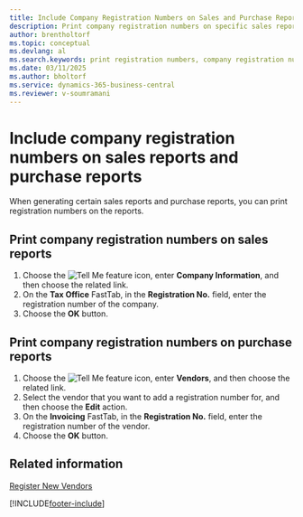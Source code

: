 ```yaml
---
title: Include Company Registration Numbers on Sales and Purchase Reports
description: Print company registration numbers on specific sales reports and purchase reports.
author: brentholtorf
ms.topic: conceptual
ms.devlang: al
ms.search.keywords: print registration numbers, company registration numbers, registration numbers, sales reports, purchase reports, German version
ms.date: 03/11/2025
ms.author: bholtorf
ms.service: dynamics-365-business-central
ms.reviewer: v-soumramani
---
```


# Include company registration numbers on sales reports and purchase reports

When generating certain sales reports and purchase reports, you can print registration numbers on the reports.  

## Print company registration numbers on sales reports  

1. Choose the ![Tell Me feature](../../media/ui-search/search_small.png "Tell me what you want to do") icon, enter **Company Information**, and then choose the related link.  
1. On the **Tax Office** FastTab, in the **Registration No.** field, enter the registration number of the company.  
1. Choose the **OK** button.  

## Print company registration numbers on purchase reports  

1. Choose the ![Tell Me feature](../../media/ui-search/search_small.png "Tell me what you want to do") icon, enter **Vendors**, and then choose the related link.  
1. Select the vendor that you want to add a registration number for, and then choose the **Edit** action.  
1. On the **Invoicing** FastTab, in the **Registration No.** field, enter the registration number of the vendor.  
1. Choose the **OK** button.  

## Related information

[Register New Vendors](../../purchasing-how-register-new-vendors.md)

[!INCLUDE[footer-include](../../includes/footer-banner.md)]
